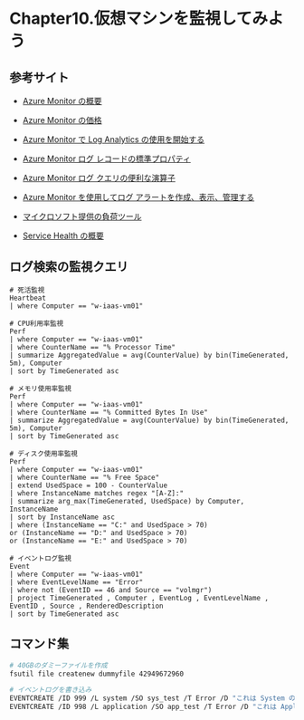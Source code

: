 # Chapter10.仮想マシンを監視してみよう

## 参考サイト

- [Azure Monitor の概要](https://docs.microsoft.com/ja-jp/azure/azure-monitor/overview)

- [Azure Monitor の価格](https://azure.microsoft.com/ja-jp/pricing/details/monitor/)

- [Azure Monitor で Log Analytics の使用を開始する](https://docs.microsoft.com/ja-jp/azure/azure-monitor/log-query/get-started-portal)

- [Azure Monitor ログ レコードの標準プロパティ](https://docs.microsoft.com/ja-jp/azure/azure-monitor/platform/log-standard-properties)

- [Azure Monitor ログ クエリの便利な演算子](https://docs.microsoft.com/ja-jp/azure/azure-monitor/log-query/useful-operators)

- [Azure Monitor を使用してログ アラートを作成、表示、管理する](https://docs.microsoft.com/ja-jp/azure/azure-monitor/platform/alerts-log)

- [マイクロソフト提供の負荷ツール](https://blogs.msdn.microsoft.com/vijaysk/2012/10/26/tools-to-simulate-cpu-memory-disk-load/)

- [Service Health の概要](https://docs.microsoft.com/ja-jp/azure/service-health/service-health-overview)


## ログ検索の監視クエリ
```
# 死活監視
Heartbeat
| where Computer == "w-iaas-vm01"

# CPU利用率監視
Perf
| where Computer == "w-iaas-vm01"
| where CounterName == "% Processor Time"
| summarize AggregatedValue = avg(CounterValue) by bin(TimeGenerated, 5m), Computer
| sort by TimeGenerated asc

# メモリ使用率監視
Perf
| where Computer == "w-iaas-vm01"
| where CounterName == "% Committed Bytes In Use"
| summarize AggregatedValue = avg(CounterValue) by bin(TimeGenerated, 5m), Computer
| sort by TimeGenerated asc

# ディスク使用率監視
Perf
| where Computer == "w-iaas-vm01"
| where CounterName == "% Free Space"
| extend UsedSpace = 100 - CounterValue 
| where InstanceName matches regex "[A-Z]:" 
| summarize arg_max(TimeGenerated, UsedSpace) by Computer, InstanceName
| sort by InstanceName asc 
| where (InstanceName == "C:" and UsedSpace > 70)
or (InstanceName == "D:" and UsedSpace > 70)
or (InstanceName == "E:" and UsedSpace > 70)

# イベントログ監視
Event
| where Computer == "w-iaas-vm01"
| where EventLevelName == "Error"
| where not (EventID == 46 and Source == "volmgr")
| project TimeGenerated , Computer , EventLog , EventLevelName , EventID , Source , RenderedDescription 
| sort by TimeGenerated asc 
```

## コマンド集
```bash
# 40GBのダミーファイルを作成
fsutil file createnew dummyfile 42949672960

# イベントログを書き込み
EVENTCREATE /ID 999 /L system /SO sys_test /T Error /D "これは System の Error のテストです。"
EVENTCREATE /ID 998 /L application /SO app_test /T Error /D "これは Application の Error のテストです。"
```
